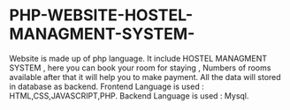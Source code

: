 # PHP-WEBSITE-HOSTEL-MANAGMENT-SYSTEM-

Website is made up of php language.
It include HOSTEL MANAGMENT SYSTEM , here you can book your room for staying , Numbers of rooms available after that it will help you to make payment.
All the data will stored in database as backend.
Frontend Language is used : HTML,CSS,JAVASCRIPT,PHP.
Backend Language is used : Mysql.
